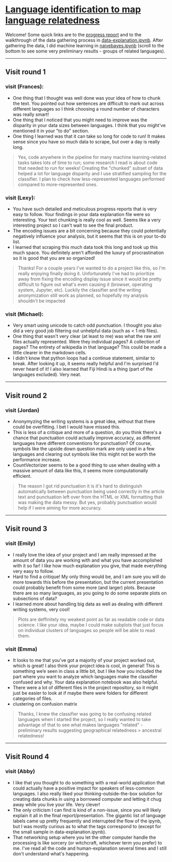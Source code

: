 # [Language identification to map language relatedness](https://github.com/Data-Science-for-Linguists-2021/languageID-relatedconfusion)
Welcome! Some quick links are to the [progress report](https://github.com/Data-Science-for-Linguists-2021/languageID-relatedconfusion/blob/main/progress_report.md) and to the walkthrough of the data gathering process in [data-explanation.ipynb](https://github.com/Data-Science-for-Linguists-2021/languageID-relatedconfusion/blob/main/data-explanation.ipynb). After gathering the data, I did machine learning in [naivebayes.ipynb](https://github.com/Data-Science-for-Linguists-2021/languageID-relatedconfusion/blob/main/naivebayes.ipynb) (scroll to the bottom to see some very preliminary results - groups of related languages).

---

## Visit round 1

### visit (Frances):
 - One thing that I thought was well done was your idea of how to chunk the text. You pointed out how sentences are difficult to mark out across different languages so I think choosing a round number of characters was really smart!
 - One thing that I noticed that you might need to improve was the disparity in your data sizes between languages. I think that you might've mentioned it in your "to do" section.
 - One thing I learned was that it can take so long for code to run! It makes sense since you have so much data to scrape, but over a day is really long.
> Yes, code anywhere in the pipeline for many machine learning-related tasks takes lots of time to run; some research I read is about code that needed to run for weeks! Creating the "chunked" subset of data helped a lot for language disparity and I use stratified sampling for the classifier. I plan to check how less-represented languages performed compared to more-represented ones.

### visit (Lexy):
 - You have such detailed and meticulous progress reports that is very easy to follow. Your findings in your data explanation file were so interesting. Your text chunking is really cool as well. Seems like a very interesting project so I can't wait to see the final product.
 - The encoding issues are a bit concerning because they could potentially negatively influence your analysis, but it seems that this is on your to-do list.
 - I learned that scraping this much data took this long and took up this much space. You definitely aren't afforded the luxury of procrastination so it is good that you are so organized!
 > Thanks! For a couple years I've wanted to do a project like this, so I'm really enjoying finally doing it. Unfortunately I've had to prioritize away from fixing the encoding display issue since it would be pretty difficult to figure out what's even causing it (browser, operating system, Jupyter, etc). Luckily the classifier and the writing anonymization still work as planned, so hopefully my analysis shouldn't be impacted

### visit (Michael):
 - Very smart using unicode to catch odd punctuation. I thought you also did a very good job filtering out unhelpful data (such as < 1 mb files).
 - One thing that wasn't very clear (at least to me) was what the raw xml files actually represented. Were they individual pages? A collection of pages? The entirety of wikipedia in that language? This could be made a little clearer in the markdown cells.
 - I didn't know that python loops had a continue statement, similar to break. After looking it up, it seems really helpful and I'm surprised I'd never heard of it! I also learned that Fiji Hindi is a thing (part of the languages excluded). Very neat.

---

## Visit round 2

### visit (Jordan)
 - Anonymyzing the writing systems is a great idea, without that there could be overfitting. I bet I would have missed this.
 - This is less of a critique and more of a question, do you think there's a chance that punctuation could actually improve accuracy, as different languages have different conventions for punctuation? Of course, symbols like the upside down question mark are only used in a few languages and clearing out symbols like this might not be worth the performance increase.
 - CountVectorizer seems to be a good thing to use when dealing with a massive amount of data like this, it seems more computationally efficient.
 > The reason I got rid punctuation it is it's hard to distinguish automatically between punctuation being used correctly in the article text and punctuation left over from the HTML or XML formatting that was making the data messy. But yes, probably punctuation would help if I were aiming for more accuracy.

---

## Visit round 3

### visit (Emily)
 - I really love the idea of your project and I am really impressed at the amount of data you are working with and what you have accomplished with it so far! I like how much explanation you give, that made everything very easy to follow.
 - Hard to find a critique! My only thing would be, and I am sure you will do more towards this before the presentation, but the current presentation could probably benefit from some more (and larger) plots. Because there are so many languages, as you going to do some separate plots on subsections of data?
 - I learned more about handling big data as well as dealing with different writing systems, very cool!
 > Plots are deffinitely my weakest point as far as readable code or data science. I like your idea, maybe I could make subplots that just focus on individual clusters of languages so people will be able to read them.

### visit (Emma)
- It looks to me that you’ve got a majority of your project worked out, which is great! I also think your project idea is cool, in general! This is something we’e seen in class a little bit, but I like how you included the part where you want to analyze which languages make the classifier confused and why. Your data explanation notebook was also helpful.
- There were a lot of different files in the project repository, so it might just be easier to look at if maybe there were folders for different categories of files.
- clustering on confusion matrix
> Thanks, I knew the classifier was going to be confusing related languages when I started the project, so I really wanted to take advantage of that to see what makes languages "related" - preliminary results suggesting geographical relatedness > ancestral relatedness!

---

## Visit Round 4

### visit (Abby)
- I like that you thought to do something with a real-world application that could actually have a positive impact for speakers of less-common languages.  I also really liked your thinking-outside-the-box solution for creating data chunks in using a borrowed computer and letting it chug away while you live your life.  Very clever!
- The only criticism I can find is kind of a non-issue, since you will likely explain it all in the final report/presentation.  The gigantic list of language labels came up pretty frequently and interrupted the flow of the ipynb, but I was mostly curious as to what the tags correspond to (except for the small sample in data-explanation.ipynb).
- That networking setup where you let the other computer handle the processing is like sorcery (or witchcraft, whichever term you prefer) to me.  I've read all the code and human-explanation several times and I still don't understand what's happening.
